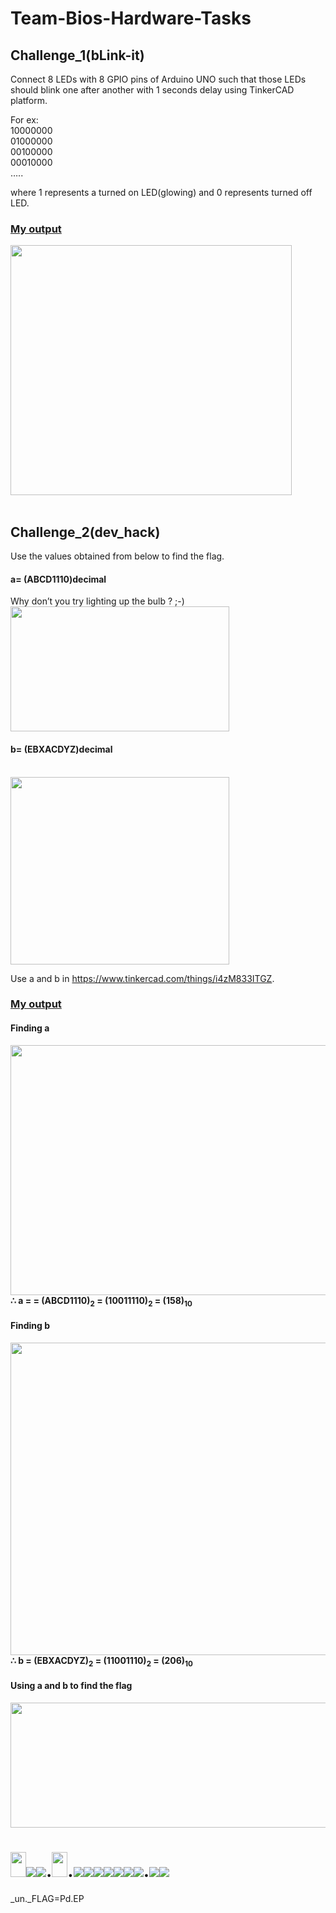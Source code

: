 # Team-Bios-Hardware-Tasks

<h2>Challenge_1(bLink-it)</h2>

Connect 8 LEDs with 8 GPIO pins of Arduino UNO such that those LEDs should blink one after another with 1 seconds delay using TinkerCAD platform.

For ex:<br>
10000000<br>
01000000<br>
00100000<br>
00010000<br>
…..

where 1 represents a turned on LED(glowing) and 0 represents turned off LED.
<br>
<h3><u>My output</u></h3>

<img src="https://user-images.githubusercontent.com/88976526/163660816-a530d886-6ce1-4744-a1ed-b41ee52f76c2.gif" width="450" height="400">
<br>
<br>
<h2>Challenge_2(dev_hack)</h2>
Use the values obtained from below to find the flag.

<h4>a= (ABCD1110)decimal</h4>

Why don’t you try lighting up the bulb ? ;-)
<img src="https://user-images.githubusercontent.com/88976526/163662570-7f4134c7-f894-4eb7-9a6c-2053cf4b356d.png" width="350" height="200">

<h4>b= (EBXACDYZ)decimal</h4><br>
<img src="https://user-images.githubusercontent.com/88976526/163662591-8667e2e7-a4cd-464d-a2f5-a3c3439036cc.png" width="350" height="300">

Use a and b in https://www.tinkercad.com/things/i4zM833ITGZ.

<h3><u>My output</u></h3>
<h4>Finding a</h4>
<img src="https://user-images.githubusercontent.com/88976526/163664197-f1a23c7d-14cf-4ec5-b08f-4af5be7db14d.png" width="800" height="400">
<b>∴ a = = (ABCD1110)<sub>2</sub> = (10011110)<sub>2</sub> = (158)<sub>10</sub></b><br>

<h4>Finding b</h4>
<img src="https://user-images.githubusercontent.com/88976526/163663555-a2f99bc5-6191-403b-a3ea-e6694faf1f69.png" width="800" height="500">
<b>∴ b = (EBXACDYZ)<sub>2</sub> = (11001110)<sub>2</sub> = (206)<sub>10</sub></b>

<h4>Using a and b to find the flag</h4>
<img src="https://user-images.githubusercontent.com/88976526/163664635-4731e75a-04f5-4e33-ac35-c460b427bc16.gif" width="850" height="200">

<img src="https://upload.wikimedia.org/wikipedia/commons/thumb/b/ba/7-segment_bg.svg/800px-7-segment_bg.svg.png" width="25" height="40"><img src="https://upload.wikimedia.org/wikipedia/commons/thumb/c/c8/7-segment_cde.svg/24px-7-segment_cde.svg.png"><img src="https://upload.wikimedia.org/wikipedia/commons/thumb/3/37/7-segment_ceg.svg/24px-7-segment_ceg.svg.png">.<img src="https://upload.wikimedia.org/wikipedia/commons/thumb/4/47/7-segment_bcdg.svg/800px-7-segment_bcdg.svg.png" width="25" height="40">.<img src="https://upload.wikimedia.org/wikipedia/commons/thumb/a/a6/7-segment_aefg.svg/24px-7-segment_aefg.svg.png"><img src="https://upload.wikimedia.org/wikipedia/commons/thumb/c/c6/7-segment_def.svg/24px-7-segment_def.svg.png"><img src="https://upload.wikimedia.org/wikipedia/commons/thumb/2/28/7-segment_abcefg.svg/24px-7-segment_abcefg.svg.png"><img src="https://upload.wikimedia.org/wikipedia/commons/thumb/9/9b/7-segment_acdef.svg/24px-7-segment_acdef.svg.png"><img src="https://upload.wikimedia.org/wikipedia/commons/thumb/1/1e/7-segment_dg.svg/24px-7-segment_dg.svg.png"><img src="https://upload.wikimedia.org/wikipedia/commons/thumb/8/8e/7-segment_abefg.svg/24px-7-segment_abefg.svg.png"><img src="https://upload.wikimedia.org/wikipedia/commons/thumb/3/33/7-segment_bcdeg.svg/24px-7-segment_bcdeg.svg.png">.<img src="https://upload.wikimedia.org/wikipedia/commons/thumb/8/89/7-segment_adefg.svg/24px-7-segment_adefg.svg.png"><img src="https://upload.wikimedia.org/wikipedia/commons/thumb/8/8e/7-segment_abefg.svg/24px-7-segment_abefg.svg.png">
=
_un._FLAG=Pd.EP
